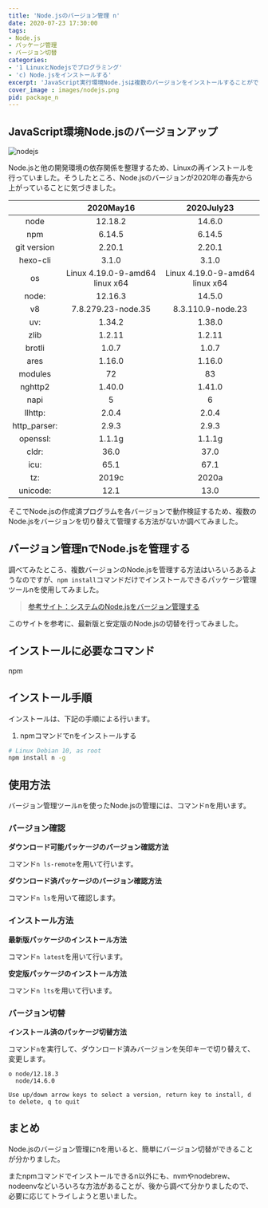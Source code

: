 ```yaml
---
title: 'Node.jsのバージョン管理 n'
date: 2020-07-23 17:30:00
tags:
- Node.js
- パッケージ管理
- バージョン切替
categories:
- '1 LinuxとNodejsでプログラミング'
- 'c) Node.jsをインストールする'
excerpt: 'JavaScript実行環境Node.jsは複数のバージョンをインストールすることができます。今回はバージョン管理nを用いて複数のNode.jsを運用する手順について調べてみました。'
cover_image : images/nodejs.png
pid: package_n
---
```


## JavaScript環境Node.jsのバージョンアップ
![nodejs](https://burturki.sirv.com/diy/nodejs.png?w=300)

Node.jsと他の開発環境の依存関係を整理するため、Linuxの再インストールを行っていました。そうしたところ、Node.jsのバージョンが2020年の春先から上がっていることに気づきました。

|              |           2020May16            |           2020July23           |
| :----------: | :----------------------------: | :----------------------------: |
|     node     |            12.18.2             |             14.6.0             |
|     npm      |             6.14.5             |             6.14.5             |
| git version  |             2.20.1             |             2.20.1             |
|   hexo-cli   |             3.1.0              |             3.1.0              |
|      os      | Linux 4.19.0-9-amd64 linux x64 | Linux 4.19.0-9-amd64 linux x64 |
|    node:     |            12.16.3             |             14.5.0             |
|      v8      |       7.8.279.23-node.35       |       8.3.110.9-node.23        |
|     uv:      |             1.34.2             |             1.38.0             |
|     zlib     |             1.2.11             |             1.2.11             |
|    brotli    |             1.0.7              |             1.0.7              |
|     ares     |             1.16.0             |             1.16.0             |
|   modules    |               72               |               83               |
|   nghttp2    |             1.40.0             |             1.41.0             |
|     napi     |               5                |               6                |
|   llhttp:    |             2.0.4              |             2.0.4              |
| http_parser: |             2.9.3              |             2.9.3              |
|   openssl:   |             1.1.1g             |             1.1.1g             |
|    cldr:     |              36.0              |              37.0              |
|     icu:     |              65.1              |              67.1              |
|     tz:      |             2019c              |             2020a              |
|   unicode:   |              12.1              |              13.0              |

そこでNode.jsの作成済プログラムを各バージョンで動作検証するため、複数のNode.jsをバージョンを切り替えて管理する方法がないか調べてみました。

## バージョン管理nでNode.jsを管理する

調べてみたところ、複数バージョンのNode.jsを管理する方法はいろいろあるようなのですが、`npm install`コマンドだけでインストールできるパッケージ管理ツールnを使用してみました。

> [参考サイト：システムのNode.jsをバージョン管理する](https://tadtadya.com/n-version-control-of-system-nodejs/)

このサイトを参考に、最新版と安定版のNode.jsの切替を行ってみました。

## インストールに必要なコマンド

npm

## インストール手順

インストールは、下記の手順による行います。

1. npmコマンドでnをインストールする

```bash
# Linux Debian 10, as root
npm install n -g
```

## 使用方法

バージョン管理ツールnを使ったNode.jsの管理には、コマンドnを用います。

### バージョン確認

**ダウンロード可能パッケージのバージョン確認方法**

コマンド`n ls-remote`を用いて行います。

**ダウンロード済パッケージのバージョン確認方法**

コマンド`n ls`を用いて確認します。

### インストール方法

**最新版パッケージのインストール方法**

コマンド`n latest`を用いて行います。

**安定版パッケージのインストール方法**

コマンド`n lts`を用いて行います。

### バージョン切替

**インストール済のパッケージ切替方法**

コマンド`n`を実行して、ダウンロード済みバージョンを矢印キーで切り替えて、変更します。

```
ο node/12.18.3
  node/14.6.0

Use up/down arrow keys to select a version, return key to install, d to delete, q to quit
```

## まとめ

Node.jsのバージョン管理にnを用いると、簡単にバージョン切替ができることが分かりました。

またnpmコマンドでインストールできるn以外にも、nvmやnodebrew、nodeenvなどいろいろな方法があることが、後から調べて分かりましたので、必要に応じてトライしようと思いました。

